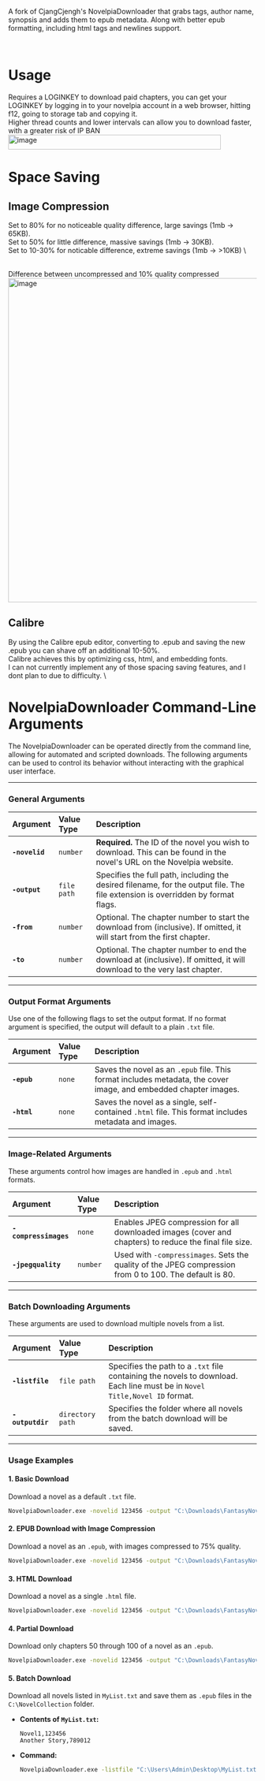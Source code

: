 A fork of CjangCjengh's NovelpiaDownloader that grabs tags, author name, synopsis and adds them to epub metadata. Along with better epub formatting, including html tags and newlines support.

<BR>

# Usage
Requires a LOGINKEY to download paid chapters, you can get your LOGINKEY by logging in to your novelpia account in a web browser, hitting f12, going to storage tab and copying it. \
Higher thread counts and lower intervals can allow you to download faster, with a greater risk of IP BAN \
<img width="431" height="30" alt="image" src="https://github.com/user-attachments/assets/c9d25fb9-b6b1-4122-8e89-99370c1a7bc7" />


# Space Saving
##  Image Compression
 Set to 80% for no noticeable quality difference, large savings (1mb -> 65KB).\
 Set to 50% for little difference, massive savings (1mb -> 30KB).\
 Set to 10-30% for noticable difference, extreme savings (1mb -> >10KB) \

<br>
Difference between uncompressed and 10% quality compressed 
<img width="1134" height="658" alt="image" src="https://github.com/user-attachments/assets/09161c74-92d8-4b3e-8e72-8ac574db719d" />

## Calibre
By using the Calibre epub editor, converting to .epub and saving the new .epub you can shave off an additional 10-50%.\
Calibre achieves this by optimizing css, html, and embedding fonts. \
I can not currently implement any of those spacing saving features, and I dont plan to due to difficulty. \

# NovelpiaDownloader Command-Line Arguments

The NovelpiaDownloader can be operated directly from the command line, allowing for automated and scripted downloads. The following arguments can be used to control its behavior without interacting with the graphical user interface.

---

### General Arguments

| Argument          | Value Type  | Description                                                                                                                   |
| :---------------- | :---------- | :---------------------------------------------------------------------------------------------------------------------------- |
| **`-novelid`** | `number`    | **Required.** The ID of the novel you wish to download. This can be found in the novel's URL on the Novelpia website.         |
| **`-output`** | `file path` | Specifies the full path, including the desired filename, for the output file. The file extension is overridden by format flags. |
| **`-from`** | `number`    | Optional. The chapter number to start the download from (inclusive). If omitted, it will start from the first chapter.         |
| **`-to`** | `number`    | Optional. The chapter number to end the download at (inclusive). If omitted, it will download to the very last chapter.       |

---

### Output Format Arguments

Use one of the following flags to set the output format. If no format argument is specified, the output will default to a plain `.txt` file.

| Argument | Value Type | Description                                                                                                           |
| :------- | :--------- | :-------------------------------------------------------------------------------------------------------------------- |
| **`-epub`** | `none`     | Saves the novel as an `.epub` file. This format includes metadata, the cover image, and embedded chapter images.      |
| **`-html`** | `none`     | Saves the novel as a single, self-contained `.html` file. This format includes metadata and images. |

---

### Image-Related Arguments

These arguments control how images are handled in `.epub` and `.html` formats.

| Argument            | Value Type | Description                                                                                                                    |
| :------------------ | :--------- | :----------------------------------------------------------------------------------------------------------------------------- |
| **`-compressimages`** | `none`     | Enables JPEG compression for all downloaded images (cover and chapters) to reduce the final file size.                         |
| **`-jpegquality`** | `number`   | Used with `-compressimages`. Sets the quality of the JPEG compression from 0 to 100. The default is 80. |

---

### Batch Downloading Arguments

These arguments are used to download multiple novels from a list.

| Argument        | Value Type       | Description                                                                                                       |
| :-------------- | :--------------- | :---------------------------------------------------------------------------------------------------------------- |
| **`-listfile`** | `file path`      | Specifies the path to a `.txt` file containing the novels to download. Each line must be in `Novel Title,Novel ID` format. |
| **`-outputdir`** | `directory path` | Specifies the folder where all novels from the batch download will be saved.                                      |

---

### Usage Examples

#### 1. Basic Download
Download a novel as a default `.txt` file.
```bash
NovelpiaDownloader.exe -novelid 123456 -output "C:\Downloads\FantasyNovel.txt"
```

#### 2. EPUB Download with Image Compression
Download a novel as an `.epub`, with images compressed to 75% quality.
```bash
NovelpiaDownloader.exe -novelid 123456 -output "C:\Downloads\FantasyNovel.epub" -epub -compressimages -jpegquality 75
```

#### 3. HTML Download
Download a novel as a single `.html` file.
```bash
NovelpiaDownloader.exe -novelid 123456 -output "C:\Downloads\FantasyNovel.html" -html
```

#### 4. Partial Download
Download only chapters 50 through 100 of a novel as an `.epub`.
```bash
NovelpiaDownloader.exe -novelid 123456 -output "C:\Downloads\FantasyNovel_chapters_50-100.epub" -epub -from 50 -to 100
```

#### 5. Batch Download
Download all novels listed in `MyList.txt` and save them as `.epub` files in the `C:\NovelCollection` folder.

* **Contents of `MyList.txt`:**
    ```
    Novel1,123456
    Another Story,789012
    ```
* **Command:**
    ```bash
    NovelpiaDownloader.exe -listfile "C:\Users\Admin\Desktop\MyList.txt" -outputdir "C:\NovelCollection" -epub
    ```
